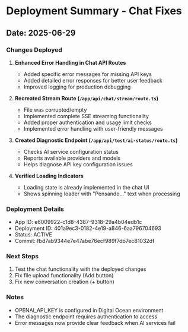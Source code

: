# Deployment Summary - Chat Fixes

## Date: 2025-06-29

### Changes Deployed

1. **Enhanced Error Handling in Chat API Routes**
   - Added specific error messages for missing API keys
   - Added detailed error responses for better user feedback
   - Improved logging for production debugging

2. **Recreated Stream Route (`/app/api/chat/stream/route.ts`)**
   - File was corrupted/empty
   - Implemented complete SSE streaming functionality
   - Added proper authentication and usage limit checks
   - Implemented error handling with user-friendly messages

3. **Created Diagnostic Endpoint (`/app/api/test/ai-status/route.ts`)**
   - Checks AI service configuration status
   - Reports available providers and models
   - Helps diagnose API key configuration issues

4. **Verified Loading Indicators**
   - Loading state is already implemented in the chat UI
   - Shows spinning loader with "Pensando..." text when processing

### Deployment Details
- App ID: e6009922-c1d8-4387-9318-29a4b04edb1c
- Deployment ID: 401a9ec3-0182-4e19-a846-6aa796704693
- Status: ACTIVE
- Commit: fbd7ab9344e7e47abe76ecf989f7db7ec81032df

### Next Steps
1. Test the chat functionality with the deployed changes
2. Fix file upload functionality (Add button)
3. Fix new conversation creation (+ button)

### Notes
- OPENAI_API_KEY is configured in Digital Ocean environment
- The diagnostic endpoint requires authentication to access
- Error messages now provide clear feedback when AI services fail